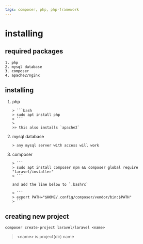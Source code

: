 ```yaml
---
tags: composer, php, php-framework
---
```


# installing

## required packages

    1. php
    2. mysql database
    3. composer
    4. apache2/nginx

## installing

1. php

       > ```bash
       > sudo apt install php
       > ```
       > 
       >> this also installs `apache2`

2. mysql database

       > any mysql server with access will work

3. composer

       > ```
       > sudo apt install composer npm && composer global require "laravel/installer"
       > ```

       and add the line below to `.bashrc`

       > ```
       > export PATH="$HOME/.config/composer/vendor/bin:$PATH"
       > ```
       

## creating new project

`composer create-project laravel/laravel <name>`

> \<name> is project(dir) name
